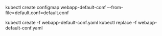 kubectl create configmap webapp-default-conf --from-file=default.conf=default.conf

kubectl create -f webapp-default-conf.yaml
kubectl replace -f webapp-default-conf.yaml